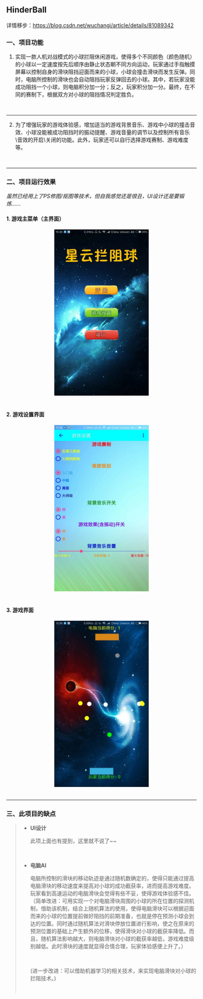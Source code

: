 ## HinderBall

详情移步：https://blog.csdn.net/wuchangi/article/details/81089342

### 一、项目功能

1. 实现一款人机对战模式的小球拦阻休闲游戏，使得多个不同颜色（颜色随机）的小球以一定速度按先后顺序由静止状态朝不同方向运动，玩家通过手指触摸屏幕以控制自身的滑块阻挡迎面而来的小球，小球会撞击滑块而发生反弹。同时，电脑所控制的滑块也会自动阻挡玩家反弹回去的小球。其中，若玩家没能成功阻挡一个小球，则电脑积分加一分；反之，玩家积分加一分。最终，在不同的赛制下，根据双方对小球的阻挡情况判定胜负。


<br/>

------
2. 为了增强玩家的游戏体验感，增加适当的游戏背景音乐、游戏中小球的撞击音效、小球没能被成功阻挡时的振动提醒、游戏音量的调节以及控制所有音乐\音效的开启\关闭的功能。此外，玩家还可以自行选择游戏赛制、游戏难度等。

<br/>

***

### 二、项目运行效果

*虽然已经用上了PS修图/抠图等技术，但自我感觉还是很丑，UI设计还是要锻炼......*

#### 1. 游戏主菜单（主界面）

<div align=center>
<img src="https://github.com/Yuziquan/HinderBall/blob/master/Screenshots/main_menu.jpg" width=250 height=440 />
</div>

<br/>

#### 2. 游戏设置界面

<div align=center>
<img src="https://github.com/Yuziquan/HinderBall/blob/master/Screenshots/game_settings.jpg" width=250 height=440 />
</div>

<br/>

#### 3. 游戏界面

<div align=center>
<img src="https://github.com/Yuziquan/HinderBall/blob/master/Screenshots/playing.jpg" width=250 height=440 />
</div>

<br/>

***

### 三、此项目的缺点
> * **UI设计**
>
>   此项上面也有提到，这里就不说了~~
>
>   <br/>
>
> * **电脑AI**
>
>   电脑所控制的滑块的移动轨迹是通过随机数确定的，使得只能通过提高电脑滑块的移动速度来提高对小球的成功截获率，进而提高游戏难度。玩家看到高速运动的电脑滑块会觉得有些不妥，使得游戏体验感不佳。
>   <br/>
>   （简单改进：可用实现一个对电脑滑块周围的小球的所在位置的探测机制，借助该机制，结合上随机算法的使用，使得电脑滑块可以根据迎面而来的小球的位置提前做好阻挡的前期准备，也就是停在预测小球会到达的位置。同时通过随机算法对滑块停放位置进行影响，使之在原来的预测位置的基础上产生额外的位移，使得滑块对小球的截获率降低。而且，随机算法影响越大，则电脑滑块对小球的截获率越低，游戏难度级别越低。此时滑块的速度就显得合情合理，玩家体验感便上升了。）
>
>   <br/>
>
>   (进一步改进：可以借助机器学习的相关技术，来实现电脑滑块对小球的拦阻技术。)
>
>   ​